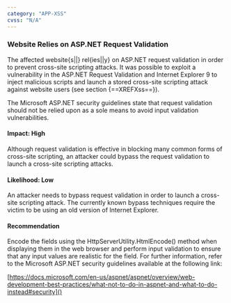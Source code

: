 ```yaml
---
category: "APP-XSS"
cvss: "N/A"
---
```

### Website Relies on ASP.NET Request Validation
The affected website{s||} rel{ies||y} on ASP.NET request validation in order to prevent cross-site scripting attacks. It was possible to exploit a vulnerability in the ASP.NET Request Validation and Internet Explorer 9 to inject malicious scripts and launch a stored cross-site scripting attack against website users (see section {==XREFXss==}).

The Microsoft ASP.NET security guidelines state that request validation should not be relied upon as a sole means to avoid input validation vulnerabilities.
#### Impact: High
Although request validation is effective in blocking many common forms of cross-site scripting, an attacker could bypass the request validation to launch a cross-site scripting attacks.
#### Likelihood: Low
An attacker needs to bypass request validation in order to launch a cross-site scripting attack. The currently known bypass techniques require the victim to be using an old version of Internet Explorer.
#### Recommendation
Encode the fields using the HttpServerUtility.HtmlEncode() method when displaying them in the web browser and perform input validation to ensure that any input values are realistic for the field. For further information, refer to the Microsoft ASP.NET security guidelines available at the following link:

[https://docs.microsoft.com/en-us/aspnet/aspnet/overview/web-development-best-practices/what-not-to-do-in-aspnet-and-what-to-do-instead#security]()